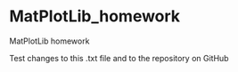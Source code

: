 # MatPlotLib_homework
MatPlotLib homework

Test changes to this .txt file and to the repository on GitHub